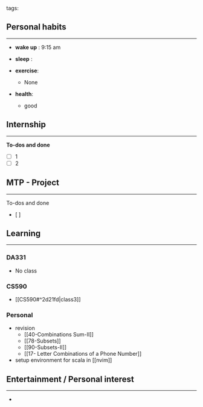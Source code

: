 tags: 
## Personal habits
--- 

- **wake up** : 9:15 am

- **sleep** :

-  **exercise**:
	- None

-  **health**: 
	- good



## Internship 
---
**To-dos and done**
- [ ] 1
- [ ] 2

## MTP - Project
--- 
To-dos and done
- [ ] 



## Learning
---
### DA331
- No class

### CS590
- [[CS590#^2d21fd|class3]]

### Personal
- revision
	- [[40-Combinations Sum-II]]
	- [[78-Subsets]]
	- [[90-Subsets-II]]
	- [[17- Letter Combinations of a Phone Number]]
- setup environment for scala in [[nvim]]
## Entertainment / Personal interest
---
- 